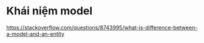 # Khái niệm model

https://stackoverflow.com/questions/8743995/what-is-difference-between-a-model-and-an-entity


